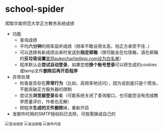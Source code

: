 # school-spider

爬取华南师范大学正方教务系统成绩

- 功能
  - 查询成绩
  - 平均**六分钟**的频率监听成绩（频率不敢设得太高，怕正方承受不住..）
  - 可以选择有新成绩出来时发送到**指定邮箱**（很可能会在垃圾箱，请在邮箱的**反垃圾设置**里将aukocharlie@qq.com设为白名单）
  - 程序默认会**尝试自动登录**，如果您想**换个账号登录**可以把生成的cookies或temp文件**删除后再开启程序**
- 异常处理
  - 检查是否存在**异常行为**（比如，高频率地访问），因为说到底只是个爬虫，不能突破正方服务器的限制
  - 尝试去**浏览器登录**看看（可能系统关闭了查询接口，也可能您没有完成教学质量评价，作者也无解）
  - 把程序**生成的文件删除**掉，重新开启
- 发邮件时用的SMTP授权码已去除，可按需换成自己的

<img src="https://raw.githubusercontent.com/aukocharlie/school-spider/master/imgs/查询成绩.png" alt="查询成绩" style="zoom:80%;" />

<img src="https://raw.githubusercontent.com/aukocharlie/school-spider/master/imgs/发送邮箱.png" alt="发送邮箱" style="zoom:80%;" />

<img src="https://raw.githubusercontent.com/aukocharlie/school-spider/master/imgs/邮件内容.png" alt="邮件内容" style="zoom:80%;" />
